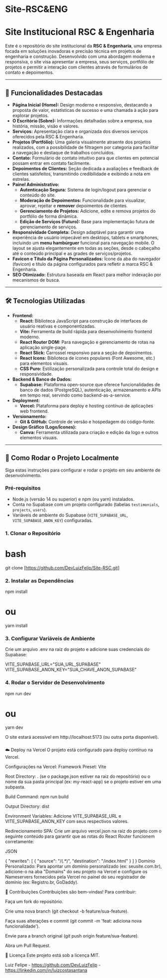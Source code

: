 # Site-RSC&ENG
# Site Institucional RSC & Engenharia

Este é o repositório do site institucional da **RSC & Engenharia**, uma empresa focada em soluções inovadoras e precisão técnica em projetos de engenharia e construção. Desenvolvido com uma abordagem moderna e responsiva, o site visa apresentar a empresa, seus serviços, portfólio de projetos e permitir a interação com clientes através de formulários de contato e depoimentos.

---

## 🌟 Funcionalidades Destacadas

* **Página Inicial (Home):** Design moderno e responsivo, destacando a proposta de valor, estatísticas de sucesso e uma chamada à ação para explorar projetos.
* **O Escritório (Sobre):** Informações detalhadas sobre a empresa, sua história, missão, visão e valores.
* **Serviços:** Apresentação clara e organizada dos diversos serviços oferecidos pela RSC & Engenharia.
* **Projetos (Portfólio):** Uma galeria visualmente atraente dos projetos realizados, com a possibilidade de filtragem por categoria para facilitar a navegação e destaque de trabalhos concluídos.
* **Contato:** Formulário de contato intuitivo para que clientes em potencial possam entrar em contato facilmente.
* **Depoimentos de Clientes:** Seção dedicada a avaliações e feedback de clientes satisfeitos, transmitindo credibilidade e exibindo a nota em estrelas.
* **Painel Administrativo:**
    * **Autenticação Segura:** Sistema de login/logout para gerenciar o conteúdo do site.
    * **Moderação de Depoimentos:** Funcionalidade para visualizar, aprovar, rejeitar e **remover** depoimentos de clientes.
    * **Gerenciamento de Projetos:** Adicione, edite e remova projetos do portfólio de forma dinâmica.
    * **Edição de Serviços (Futuro):** Base para implementação futura de gerenciamento de serviços.
* **Responsividade Completa:** Design adaptável para garantir uma experiência de usuário impecável em desktops, tablets e smartphones, incluindo um **menu hambúrguer** funcional para navegação mobile. O layout se ajusta elegantemente em todas as seções, desde o cabeçalho até o conteúdo principal e as grades de serviços/projetos.
* **Favicon e Título da Página Personalizados:** Ícone da aba do navegador (favicon) e título da página configurados para refletir a marca RSC & Engenharia.
* **SEO Otimizado:** Estrutura baseada em React para melhor indexação por mecanismos de busca.

---

## 🛠️ Tecnologias Utilizadas

* **Frontend:**
    * **React:** Biblioteca JavaScript para construção de interfaces de usuário reativas e componentizadas.
    * **Vite:** Ferramenta de build rápida para desenvolvimento frontend moderno.
    * **React Router DOM:** Para navegação e gerenciamento de rotas na aplicação single-page.
    * **React Slick:** Carrossel responsivo para a seção de depoimentos.
    * **React Icons:** Biblioteca de ícones populares (Font Awesome, etc.) para elementos visuais.
    * **CSS Puro:** Estilização personalizada para controle total do design e responsividade.
* **Backend & Banco de Dados:**
    * **Supabase:** Plataforma open-source que oferece funcionalidades de banco de dados (PostgreSQL), autenticação, armazenamento e APIs em tempo real, servindo como backend-as-a-service.
* **Deployment:**
    * **Vercel:** Plataforma para deploy e hosting contínuo de aplicações web frontend.
* **Versionamento:**
    * **Git & GitHub:** Controle de versão e hospedagem do código-fonte.
* **Design Gráfico (Logo/Ícones):**
    * **Canva:** Ferramenta utilizada para criação e edição da logo e outros elementos visuais.

---

## 🚀 Como Rodar o Projeto Localmente

Siga estas instruções para configurar e rodar o projeto em seu ambiente de desenvolvimento.

### Pré-requisitos

* Node.js (versão 14 ou superior) e npm (ou yarn) instalados.
* Conta no Supabase com um projeto configurado (tabelas `testimonials`, `projects`, `users`).
* Variáveis de ambiente do Supabase (`VITE_SUPABASE_URL`, `VITE_SUPABASE_ANON_KEY`) configuradas.

### 1. Clonar o Repositório

# bash
git clone [https://github.com/DevLuizFelip/Site-RSC.git]

### 2. Instalar as Dependências

npm install
# ou
yarn install

### 3. Configurar Variáveis de Ambiente
Crie um arquivo .env na raiz do projeto e adicione suas credenciais do Supabase:

VITE_SUPABASE_URL="SUA_URL_SUPABASE"
VITE_SUPABASE_ANON_KEY="SUA_CHAVE_ANON_SUPABASE"

### 4. Rodar o Servidor de Desenvolvimento

npm run dev
# ou
yarn dev

O site estará acessível em http://localhost:5173 (ou outra porta disponível).

###
☁️ Deploy na Vercel
O projeto está configurado para deploy contínuo na Vercel.

Configurações na Vercel:
Framework Preset: Vite

Root Directory: . (se o package.json estiver na raiz do repositório) ou o nome da sua pasta principal (ex: my-react-app) se o projeto estiver em uma subpasta.

Build Command: npm run build

Output Directory: dist

Environment Variables: Adicione VITE_SUPABASE_URL e VITE_SUPABASE_ANON_KEY com seus respectivos valores.

Redirecionamento SPA: Crie um arquivo vercel.json na raiz do projeto com o seguinte conteúdo para garantir que as rotas do React Router funcionem corretamente:

JSON

{
  "rewrites": [
    { "source": "/(.*)", "destination": "/index.html" }
  ]
}
Domínio Personalizado: Para apontar um domínio personalizado (ex: seusite.com.br), adicione-o na aba "Domains" do seu projeto na Vercel e configure os Nameservers fornecidos pela Vercel no painel do seu registrador de domínio (ex: Registro.br, GoDaddy).

🤝 Contribuições
Contribuições são bem-vindas! Para contribuir:

Faça um fork do repositório.

Crie uma nova branch (git checkout -b feature/sua-feature).

Faça suas alterações e commit (git commit -m 'feat: adiciona nova funcionalidade').

Envie para a branch original (git push origin feature/sua-feature).

Abra um Pull Request.

📝 Licença
Este projeto está sob a licença MIT.


Luiz Felipe - https://github.com/DevLuizFelip - https://linkedin.com/in/luizcostasantana
